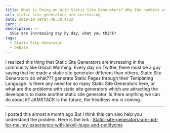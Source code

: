 ```yaml
---
title: What is Going on With Static Site Generators? Why the numbers are increasing?
url: static site generators are increasing
date: 2019-10-19T07:46:38.473Z
carn: /
description: >-
  SSGs are increasing day by day, what you think?
tags:
  - Static Site Generator
  - Debate
---
```


I realized this thing that Static Site Generators are increasing in the community like Global Warming. Every day on Twitter, there must be a guy saying that he made a static site generator different than others. Static Site Generators do what???
generate Static Pages through their Templating Language. Is there any need for so many Static Site Generators here, or what are the problems with static site generators which are attracting the developers to make another static site generator. Is there anything we can do about it? JAMSTACK is the future, the headless era is coming.

----
I posted this almost a month ago But I think this can also help you understand the problem. Here is the link :
[Static-site-generators-are-not-for-me-my-experience-with-jekyll-hugo-and-netlifycms]()
